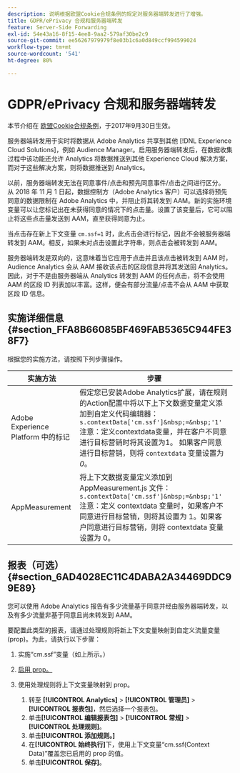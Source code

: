 ```yaml
---
description: 说明根据欧盟Cookie合规条例的规定对服务器端转发进行了增强。
title: GDPR/ePrivacy 合规和服务器端转发
feature: Server-Side Forwarding
exl-id: 54e43a16-8f15-4ee8-9aa2-579af30be2c9
source-git-commit: ee56267979979f8e03b1c6a0d849ccf994599024
workflow-type: tm+mt
source-wordcount: '541'
ht-degree: 80%

---
```


# GDPR/ePrivacy 合规和服务器端转发

本节介绍在 [欧盟Cookie合规条例](https://wikis.ec.europa.eu/display/WEBGUIDE/04.+Cookie+和+similar+技术)，于2017年9月30日生效。

服务器端转发用于实时将数据从 Adobe Analytics 共享到其他 [!DNL Experience Cloud Solutions]，例如 Audience Manager。启用服务器端转发后，在数据收集过程中该功能还允许 Analytics 将数据推送到其他 Experience Cloud 解决方案，而对于这些解决方案，则将数据推送到 Analytics。

以前，服务器端转发无法在同意事件/点击和预先同意事件/点击之间进行区分。 从 2018 年 11 月 1 日起，数据控制方（Adobe Analytics 客户）可以选择将预先同意的数据限制在 Adobe Analytics 中，并阻止将其转发到 AAM。新的实施环境变量可以让您标记出在未获得同意的情况下的点击量。设置了该变量后，它可以阻止将这些点击量发送到 AAM，直至获得同意为止。

当点击存在新上下文变量 `cm.ssf=1` 时，此点击会进行标记，因此不会被服务器端转发到 AAM。相反，如果未对点击设置此字符串，则点击会被转发到 AAM。

服务器端转发是双向的，这意味着当它应用于点击并且该点击被转发到 AAM 时，Audience Analytics 会从 AAM 接收该点击的区段信息并将其发送回 Analytics。因此，对于不是由服务器端从 Analytics 转发到 AAM 的任何点击，将不会使用 AAM 的区段 ID 列表加以丰富。这样，便会有部分流量/点击不会从 AAM 中获取区段 ID 信息。

## 实施详细信息 {#section_FFA8B66085BF469FAB5365C944FE38F7}

根据您的实施方法，请按照下列步骤操作。

| 实施方法 | 步骤 |
|--- |--- |
| Adobe Experience Platform 中的标记 | 假定您已安装Adobe Analytics扩展，请在规则的Action配置中将以下上下文数据变量定义添加到自定义代码编辑器： <br/>`s.contextData['cm.ssf']&nbsp;=&nbsp;'1' ` <br/>注意：定义contextdata变量，并在客户不同意进行目标营销时将其设置为1。 如果客户同意进行目标营销，则将 `contextdata` 变量设置为 *0*。 |
| AppMeasurement | 将上下文数据变量定义添加到 AppMeasurement.js 文件：<br/>`s.contextData['cm.ssf']&nbsp;=&nbsp;'1' `<br/>注意：定义 contextdata 变量时，如果客户不同意进行目标营销，则将其设置为 1。如果客户同意进行目标营销，则将 contextdata 变量设置为 0。 |

## 报表（可选） {#section_6AD4028EC11C4DABA2A34469DDC99E89}

您可以使用 Adobe Analytics 报告有多少流量基于同意并经由服务器端转发，以及有多少流量非基于同意且尚未转发到 AAM。

要配置此类型的报表，请通过处理规则将新上下文变量映射到自定义流量变量 (prop)。为此，请执行以下步骤：

1. 实施“cm.ssf”变量（如上所示。）
1. [启用 prop。](/help/admin/admin/c-traffic-variables/traffic-var.md)
1. 使用处理规则将上下文变量映射到 prop。

   1. 转至 **[!UICONTROL Analytics]** > **[!UICONTROL 管理员]** > **[!UICONTROL 报表包]**，然后选择一个报表包。
   1. 单击&#x200B;**[!UICONTROL 编辑报表包]** > **[!UICONTROL 常规]** > **[!UICONTROL 处理规则]**。
   1. 单击&#x200B;**[!UICONTROL 添加规则。]**
   1. 在&#x200B;**[!UICONTROL 始终执行]**&#x200B;下，使用上下文变量“cm.ssf(Context Data)”覆盖您已启用的 prop 的值。
   1. 单击&#x200B;**[!UICONTROL 保存]**。

